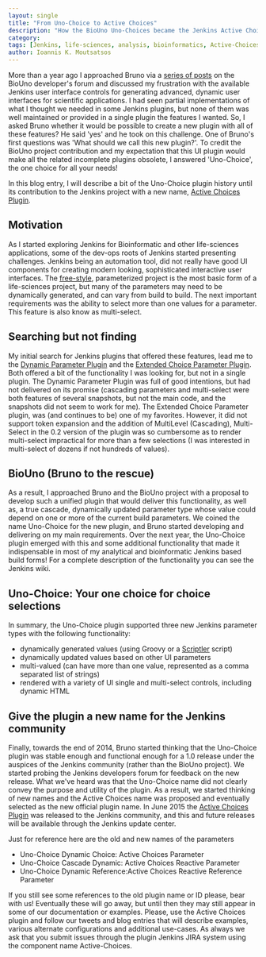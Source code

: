 ```yaml
---
layout: single
title: "From Uno-Choice to Active Choices"
description: "How the BioUno Uno-Choices became the Jenkins Active Choices Plugin"
category: 
tags: [Jenkins, life-sciences, analysis, bioinformatics, Active-Choices]
author: Ioannis K. Moutsatsos
---
```


More than a year ago I approached Bruno via a [series of posts](https://groups.google.com/d/msg/biouno-developers/or-Fqnw37Hg/P8GVIUOwd94J) on the BioUno developer's forum and discussed my frustration with the available Jenkins user interface controls for generating advanced, dynamic user interfaces for scientific applications. I had seen partial implementations of what I thought we needed in some Jenkins plugins, but none of them was well maintained or provided in a single plugin the features I wanted. So, I asked Bruno whether it would be possible to create a new plugin with all of these features? He said 'yes' and he took on this challenge. One of Bruno's first questions was 'What should we call this new plugin?'. To credit the BioUno project contribution and my expectation that this UI plugin would make all the related incomplete plugins obsolete, I answered 'Uno-Choice', the one choice for all your needs!

In this blog entry, I will describe a bit of the Uno-Choice plugin history until its contribution to the Jenkins project with a new name, [Active Choices Plugin](https://wiki.jenkins.io/display/JENKINS/Active+Choices+Plugin).

<!--more-->

## Motivation

As I started exploring Jenkins for Bioinformatic and other life-sciences applications, some of the dev-ops roots of Jenkins started presenting challenges. Jenkins being an automation tool, did not really have good UI components for creating modern looking, sophisticated interactive user interfaces. The [free-style](https://wiki.jenkins.io/display/JENKINS/Building+a+software+project), parameterized project is the most basic form of a life-sciences project, but many of the parameters may need to be dynamically generated, and can vary from build to build. The next important requirements was the ability to select more than one values for a parameter. This feature is also know as multi-select.

## Searching but not finding

My initial search for Jenkins plugins that offered these features, lead me to the [Dynamic Parameter Plugin](https://wiki.jenkins.io/display/JENKINS/Dynamic+Parameter+Plug-in) and the [Extended Choice Parameter Plugin](https://wiki.jenkins.io/display/JENKINS/Extended+Choice+Parameter+plugin). Both offered a bit of the functionality I was looking for, but not in a single plugin. The Dynamic Parameter Plugin was full of good intentions, but had not delivered on its promise (cascading parameters and multi-select were both features of several snapshots, but not the main code, and the snapshots did not seem to work for me). The Extended Choice Parameter plugin, was (and continues to be) one of my favorites. However,  it did not support token expansion and the addition of MultiLevel (Cascading), Multi-Select in the 0.2 version of the plugin was so cumbersome as to render multi-select impractical for more than a few selections (I was interested in multi-select of dozens if not hundreds of values).

## BioUno (Bruno to the rescue)

As a result, I approached Bruno and the BioUno project with a proposal to develop such a unified plugin that would deliver this functionality, as well as, a true cascade, dynamically updated parameter type whose value could depend on one or more of the current build parameters. We coined the name Uno-Choice for the new plugin, and Bruno started developing and delivering on my main requirements. Over the next year, the Uno-Choice plugin emerged with this and some additional functionality that made it indispensable in most of my analytical and bioinformatic Jenkins based build forms! For a complete description of the functionality you can see the Jenkins wiki.

## Uno-Choice: Your one choice for choice selections

In summary, the Uno-Choice plugin supported three new Jenkins parameter types with the following functionality:

- dynamically generated values (using Groovy or a [Scriptler](https://wiki.jenkins.io/display/JENKINS/Scriptler+Plugin) script)
- dynamically updated values based on other UI parameters
- multi-valued (can have more than one value, represented as a comma separated list of strings)
- rendered with a variety of UI single and multi-select controls, including dynamic HTML

## Give the plugin a new name for the Jenkins community

Finally, towards the end of 2014, Bruno started thinking that the Uno-Choice plugin was stable enough and functional enough for a 1.0 release under the auspices of the Jenkins community (rather than the BioUno project). We started probing the Jenkins developers forum for feedback on the new release. What we've heard was that the Uno-Choice name did not clearly convey the purpose and utility of the plugin. As a result, we started thinking of new names and the Active Choices name was proposed and eventually selected as the new official plugin name. In June 2015 the [Active Choices Plugin](https://wiki.jenkins.io/display/JENKINS/Active+Choices+Plugin) was released to the Jenkins community, and this and future releases will be available through the Jenkins update center.

Just for reference here are the old and new names of the parameters

- Uno-Choice Dynamic Choice: Active Choices Parameter
- Uno-Choice Cascade Dynamic: Active Choices Reactive Parameter
- Uno-Choice Dynamic Reference:Active Choices Reactive Reference Parameter

If you still see some references to the old plugin name or ID please, bear with us! Eventually these will go away, but until then they may still appear in some of our documentation or examples. Please, use the Active Choices plugin and follow our tweets and blog entries that will describe examples, various alternate configurations and additional use-cases. As always we ask that you submit issues through the plugin Jenkins JIRA system using the component name Active-Choices.
